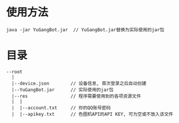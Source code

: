 # 使用方法

    java -jar YuGangBot.jar  // YuGangBot.jar替换为实际使用的jar包

# 目录
    
    --root
      |
      |--device.json        // 设备信息, 首次登录之后自动创建
      |--YuGangBot.jar      // 实际使用的jar包
      |--res                // 程序需要使用到的各项资源文件
      |  |
      |  |--account.txt     // 你的QQ账号密码
      |  |--apikey.txt      // 色图机API的API KEY, 可为空或不放入该文件